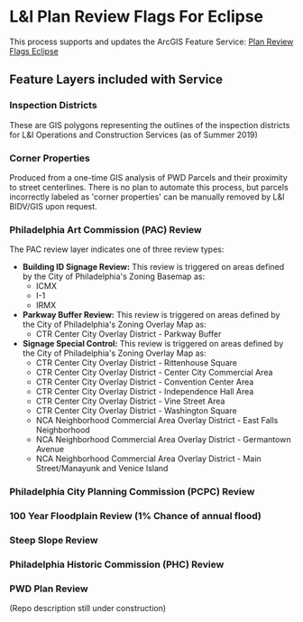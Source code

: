 # L&I Plan Review Flags For Eclipse
This process supports and updates the ArcGIS Feature Service: [Plan Review Flags Eclipse](http://phl.maps.arcgis.com/home/item.html?id=7a474e2bb78b4f258751e22161e4cc75)

## Feature Layers included with Service
### Inspection Districts
These are GIS polygons representing the outlines of the inspection districts for L&I Operations and Construction Services (as of Summer 2019)

### Corner Properties
Produced from a one-time GIS analysis of PWD Parcels and their proximity to street centerlines.  There is no plan to automate this process, but parcels incorrectly labeled as 'corner properties' can be manually removed by L&I BIDV/GIS upon request.

### Philadelphia Art Commission (PAC) Review
The PAC review layer indicates one of three review types:
* **Building ID Signage Review:** This review is triggered on areas defined by the City of Philadelphia's Zoning Basemap as:
  * ICMX
  * I-1
  * IRMX
* **Parkway Buffer Review:** This review is triggered on areas defined by the City of Philadelphia's Zoning Overlay Map as:
  * CTR Center City Overlay District - Parkway Buffer
* **Signage Special Control:** This review is triggered on areas defined by the City of Philadelphia's Zoning Overlay Map as:
  * CTR Center City Overlay District - Rittenhouse Square
  * CTR Center City Overlay District - Center City Commercial Area
  * CTR Center City Overlay District - Convention Center Area
  * CTR Center City Overlay District - Independence Hall Area
  * CTR Center City Overlay District - Vine Street Area
  * CTR Center City Overlay District - Washington Square
  * NCA Neighborhood Commercial Area Overlay District - East Falls Neighborhood
  * NCA Neighborhood Commercial Area Overlay District - Germantown Avenue
  * NCA Neighborhood Commercial Area Overlay District - Main Street/Manayunk and Venice Island
  

### Philadelphia City Planning Commission (PCPC) Review

### 100 Year Floodplain Review (1% Chance of annual flood)

### Steep Slope Review

### Philadelphia Historic Commission (PHC) Review

### PWD Plan Review

(Repo description still under construction)
